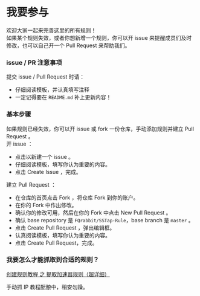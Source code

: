 # 我要参与

欢迎大家一起来完善这里的所有规则！  
如果某个规则失效，或者你想新增一个规则，你可以开 issue 来提醒成员们及时修改，也可以自己开一个 Pull Request 来帮助我们。

### issue / PR 注意事项
提交 issue / Pull Request 时请：
- 仔细阅读模板，并认真填写注释
- 一定记得要在 `README.md` 补上更新内容！

### 基本步骤

如果规则已经失效，你可以开 issue 或 fork 一份仓库，手动添加规则并建立 Pull Request 。  
开 issue ：
- 点击以新建一个 issue 。 
- 仔细阅读模板，填写你认为重要的内容。
- 点击 Create Issue ，完成。  

建立 Pull Request ：
- 在仓库的首页点击 Fork ，将仓库 Fork 到你的账户。
- 在你的 Fork 中作出修改。
- 确认你的修改可用，然后在你的 Fork 中点击 New Pull Request 。
- 确认 base repository 是 `FQrabbit/SSTap-Rule`，base branch 是 `master` 。
- 点击 Create Pull Request ，弹出编辑框。
- 认真阅读模板，填写你认为重要的内容。 
- 点击 Create Pull Request，完成。

### 我要怎么才能抓取到合适的规则？

[创建规则教程 之 提取加速器规则（超详细）](https://github.com/FQrabbit/SSTap-Rule/wiki/%E5%88%9B%E5%BB%BA%E8%A7%84%E5%88%99%E6%95%99%E7%A8%8B-%E4%B9%8B-%E6%8F%90%E5%8F%96%E5%8A%A0%E9%80%9F%E5%99%A8%E8%A7%84%E5%88%99%EF%BC%88%E8%B6%85%E8%AF%A6%E7%BB%86%EF%BC%89)

手动抓 IP 教程酝酿中，稍安勿躁。
